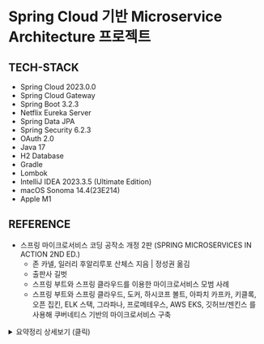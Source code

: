 # Spring Cloud 기반 Microservice Architecture 프로젝트

## TECH-STACK
- Spring Cloud 2023.0.0
- Spring Cloud Gateway
- Spring Boot 3.2.3
- Netflix Eureka Server
- Spring Data JPA
- Spring Security 6.2.3
- OAuth 2.0
- Java 17
- H2 Database
- Gradle
- Lombok
- IntelliJ IDEA 2023.3.5 (Ultimate Edition)
- macOS Sonoma 14.4(23E214) 
- Apple M1

## REFERENCE
- 스프링 마이크로서비스 코딩 공작소 개정 2판 (SPRING MICROSERVICES IN ACTION 2ND ED.)
  - 존 카넬, 일러리 후알리루포 산체스 지음 | 정성권 옮김
  - 출판사 길벗
  - 스프링 부트와 스프링 클라우드를 이용한 마이크로서비스 모범 사례
  - 스프링 부트와 스프링 클라우드, 도커, 하시코프 볼트, 아파치 카프카, 키클록, 오픈 집킨, ELK 스택, 그라파나, 프로메테우스, AWS EKS, 깃허브/젠킨스 를 사용해 쿠버네티스 기반의 마이크로서비스 구축
<details>
  <summary>요약정리 상세보기 (클릭)</summary>

### 제 1장. 스프링, 클라우드와 만나다.

- 모놀리식 아키텍처에서 모든 프로세스는 강하게 결합되어 하나의 서비스로 실행된다.
- 마이크로서비스는 하나의 특정 영역을 담당하는 매우 작은 기능 부분이다.
- 스프링 부트를 사용하면 두 유형의 아키텍처를 모두 구축할 수 있다.
- 모놀리식 아키텍처는 단순하고 가벼운 애플리케이션에 이상적이며 마이크로서비스 아키텍처는 일반적으로 복잡하고 진화하는 애플리케이션에 더 작합하다. 결과저그로 소프트웨어 아키텍처의 선택은 프로젝트의 규모, 기간, 요구 사항 등 다른 요소에 전적으로 좌우된다. 스프링 부트는 REST 기반/JSON 마이크로서비스 구축을 단순화한다. 그 목표는 몇 가지 애너테이션만으로도 마이크로서비스를 신속하게 구축할 수 있게 하는 것이다.
- 마이크로서비스를 작성하는 것은 쉽지만, 실제 환경에서 완전하게 운영하려면 사전에 추가로 고려할 사항이 많다. 즉, 핵심 개발 패턴, 라우팅 패턴, 클라이언트 회복성 패턴, 보안 패턴, 애플리케이션 지표 패턴, 빌드/배포 패턴을 비롯한 여러 종류의 마이크로서비스 개발 패턴을 고려해야 한다.
- 마이크로서비스 라우팅 패턴은 마이크로서비스를 사용하려는 클라이언트 애플리케이션이 서비스 위치와 서비스로 라우팅되는 방법을 다룬다.
- 서비스 인스턴스 문제가 서비스 소비자에게 연쇄적으로 전파되는 것을 방지하려면 클라이언트 회복성 패턴을 사용하라. 이 패턴에는 실패한 서비스에 대한 호출을 피할 수 있는 회로차단기 패턴, 서비스가 실패할 때 데이터를 조회하거나 특정 작업을 수행하는 대체 경로를 만드는 폴백 패턴, 가능한 모든 병목 및 장애 시나리오 지점을 해소하고 제거하는 클라이언트 부하 분산 패턴, 다른 서비스에 악영향을 미치는 성능 낮은 서비스에 호출을 방지하도록 서비스에 대한 동시 호출 수를 제한하는 벌크헤드 패턴이 포함된다.
- OAuth 2.0 은 가장 보편적인 사용자 인가 프로토콜이며 마이크로서비스를 보호할 수 있는 탁월한 선택이다.
- 빌드/배포 패턴을 사용하면 인프라스트럭처의 구성을 빌드/배포 프로세스에 바로 통합할 수 있어 자바 WAR 나 EAR 파일 같은 산출물을 이미 실행 중인 인프라스트럭처에 배포하지 않아도 된다.

### 제 2장. 스프링 클라우드와 함께 마이크로서비스 세계 탐험

- 스프링 클라우드는 넷플릭스와 하시코프와 같은 회사의 오픈 소스 기술 집합이다. 이 기술은 서비스의 설정과 구성을 단순화하기 위해 스프링 애너테이션으로 포장(Wrap) 한다.
- 클라우드 네이티브 애플리케이션은 컨테이너 같은 확장 가능한 컴포넌트로 구축되어 마이크로서비스로 배포되고, 지속적 전달 워크플로로 된 데브옵스 프로세스를 통해 가상 인프라스트럭처에서 관리된다.
- 데브옵스는 개발(Dev) 과 운영(Ops) 에 대한 약어다. 소프트웨어 개발자와 IT 운영자 간 의사 소통, 협업, 통합에 중점을 둔 소프트웨어 개발 방법론을 의미한다. 주요 목표는 소프트웨어 전달 및 인프라스트럭처 변경 과정을 저비용으로 자동화하는 것이다.
- 헤로쿠(Heroku) 에서 체계화된 12 팩터 애플리케이션 선언문은 클라우드 네이티 마이크로서비스를 구축할 때 구현해야 하는 모범 사례를 제공한다.
- 12 팩터 애플리케이션 선언문의 모범 사례에는 코드베이스, 의존성, 구성 정보, 백엔드 서비스, 빌드/릴리스 실행, 프로세스, 포트 바인딩, 동시성, 폐기 기능, 개발/운영 환경 일치, 로그, 관리 프로세스 주제가 포함되어 있다.
- Spring Initializer 를 사용하면 수많은 의존성 목록에서 원하는 의존성을 선택하면서 스프링 부트 프로젝트를 생성할 수 있다.
- 스프링 부트는 몇 가지 간단한 애너테이션만으로도 REST 기반 JSON 서비스를 구축할 수 있기 때문에 마이크로서비스를 구축하는 이상적 프레임워크다.

### 제 3장. 스프링 부트로 마이크로서비스 구축하기

- 마이크로서비스의 성공을 위해 아키텍트, 소프트웨어 개발자, 데브옵스 이 세 팀의 관점을 통합해야 한다.
- 마이크로서비스는 강력한 아키텍처 패러다임이지만 장단점이 있다. 모든 애플리케이션이 마이크로서비스 애플리케이션일 필요는 없다.
- 아키텍트 관점에서 마이크로 서비스는 작고 독립적이며 분산되어 있다. 마이크로서비스는 그 경계가 좁고 소규모 데이터를 관리해야 한다.
- 개발자 관점에서 마이크로서비스는 일반적으로 REST 스타일 디자인을 사용해서 구축되고 데이터를 주고받을 수 있는 페이로드로 JSON을 사용한다.
- 국제화의 주요 목표는 다양한 형식과 언어로 콘텐츠를 제공하는 애플리케이션을 개발하는 것이다.
- HATEOAS 는 애플리케이션 상태 엔진인 하이퍼미디어(Hypermedia As The Engine Of Application State) 의 줄임말이다. 스프링 HATEOAS 는 HATEOAS 원칙(주어진 리소스에 대한 관련 링크를 표시)을 따르는 API를 생성할 수 있는 작은 프로젝트다.
- 데브옵스 관점에서 마이크로서비스를 패키징, 배포, 모니터링하는 방법은 매우 중요하다. 스프링 부트를 사용하면 추가 모듈의 설치 없이 기본적으로 서비스를 실행 가능한 하나의 JAR 파일로 제공할 수 있다. 이렇게 생성된 JAR 파일에 포하묀 톰캣(Tomcat) 서버가 서비스를 호스팅한다.
- 스프링 부트 프레임워크에 포함된 스프링 엑추에이터는 서비스의 런타임 정보와 함께 서비스의 운영 상태 정보도 제공한다.

### 제 4장. 도커 (Docker)

- 컨테이너를 사용하면 개발자 컴퓨터부터 물리 또는 가상의 엔터프라이즈 서버까지 모든 환경에서 개발 중인 소프트웨어를 성공적으로 실행할 수 있다.
- 가상 머신(VM) 을 사용하면 다른 컴퓨터에서 다른 컴퓨터의 동작을 에뮬레이션할 수 있다. 이것은 물리 머신을 완전히 모방하는 하이퍼바이저에 기반을 두며 요구되는 양의 시스템 메모리, 프로세서 코어, 디스크 스토리지나 PCI 추가 기능 등 다른 리소스를 할당한다.
- 컨테이너는 격리되고 독립적인 환경에서 의존 요소와 애플리케이션을 포함해서 실행할 수 있는 운영 체제(OS) 가상화 방법 중 하나다.
- 컨테이너를 사용하면 실행 프로세스의 속도를 높이는 경량의 VM 을 만들어 일반 비용을 줄여 각 프로젝트의 비용을 절감할 수 있다.
- 도커는 리눅스 컨테이너를 기반으로 하는 인기 있는 오픈 소스 컨테이너 엔진으로, 2013년 dotCloud 설립자인 솔로몬 하익스가 개발했다.
- 도커는 도커 엔진, 클라이언트, 레지스트리, 이미지, 컨테이너, 볼륨, 네트워크라는 요소로 구성되어 있다.
- Dockerfile 은 도커 클라이언트가 이미지를 생성허고 준비하고자 호출하는 지시와 명령어가 포함된 단순한 텍스트 파일이다. 이 파일은 이미지 생성 과정을 자동ㅇ화한다. Dockerfile 에 사용된 명령은 리눅스 명령과 유사해서 이해하기 쉽다.
- 도커 컴포즈는 서비스를 그룹으로 정의하고 단일 단위로 함께 시작할 수 있게 해 주는 서비스 오케스트레이션 도구다.
- 도커 컴포즈는 도커 설치 과정의 일부로 설치된다.
- Dockerfile 메이븐 플러그인은 메이븐과 도커를 통합한다.

### 제 5장. 스프링 클라우드 컨피그 서버로 구성 관리

- 스프링 클라우드 구성 서버(컨피그 서버로 알려진) 를 사용하며 애플리케이션 프로퍼티 값을 환경별로 설정할 수 있다.
- 스프링은 서비스 시작할 때 프로파일을 사용하여 스프링 클라우드 컨피그 서비스에서 조회할 환경 프로퍼티들을 결정한다.
- 스프링 클라우드 컨피그 서비스는 파일 또는 깃, 볼트 기반의 애플리케이션 구성 저장소를 사용하여 애플리케이션 프로퍼티를 저장할 수 있다.
- 스프링 클라우드 컨피그 서비스는 대칭 및 비대칭 암호화를 사용하여 중요한 정보를 암호화할 수 있다.

### 제 6장. 서비스 디스커버리

- 서비스 디스커버리 패턴을 사용하여 서비스의 물리적 위치를 추상화한다.
- 유레카같은 서비스 디스커버리 엔진은 서비스 클라이언트에 영향을 주지 않고 해당 환경에서 서비스 인스턴스를 원활하게 추가하고 삭제할 수 있다.
- 클라이언트 측 로드 밸런싱을 사용하면 서비스 호출을 수행하는 클라이언트에서 서비스의 물리적 위치를 캐싱하여 더 높은 성능 및 회복성을 제공할 수 있다.
- 유레카는 스프링 클라우드와 함께 사용할 때 쉽게 구축하고 구성할 수 있는 넷플릭스 프로젝트다.
- 스프링 클라우드와 넷플릭스 유레카에서 서비스를 호출하는 데 다음 세 가지 다른 메커니즘을 사용할 수 있다.
  - 스프링 클라우드 Discovery Client
  - 스프링 클라우드 로드 밸런서를 지원하는 RestTemplate
  - 넷플릭스 Feign 클라이언트

### 7장. 나쁜 상황에 대비한 스프링 클라우드와 Resilience4j 를 사용한 회복성 패턴

- 마이크로서비스처럼 고도로 분산된 애플리케이션을 설계할 때는 클라이언트 회복성을 고려해야 한다.
- 서비스의 전면 장애는 쉽게 탐지하고 처리할 수 있다.
- 성능이 낮은 서비스 하나가 자원을 소진하는 연쇄 효과를 유발할 수 있다. 서비스가 작업을 완료할 때까지 기다리는 동안 호출하는 클라이언트의 스레드가 블로킹되기 때문이다.
- 세 가지 핵심 클라이언트 회복성 패턴은 회로 차단기 패턴, 폴백 패턴, 벌크헤드 패턴이다.
- 회로 차단기 패턴은 느리게 수행되고 저하된 시스템 호출을 제거해서 이러한 호출은 빨리 실패하고, 자원 소진을 막는다. 폴백 패턴은 원격 서비스 호출이 실패하거나 회로 차단기가 실패한경우에 대체 코드 경로를 정의할 수 있다.
- 벑크헤드 패턴은 원격 자원에 대한 호출을 자체 스레드 풀로 격리해서 원격 자원 호출을 서로 분리한다. 한 종류의 서비스 호출이 실패하면 이 실패 때문에 애플리케이션 컨테이너의 모든 자원이 소진되지 않도록 해야한다.
- 속도 제한기 패턴은 주어진 시간 동안 총 호출 수를 제한한다.
- Resilience4j 를 사룡하면 여러 패턴을 동시에 사용할 수 있다.
- 재시도 패턴은 서비스가 일시적으로 실패했을 때 시도하는 역할을 한다.
- 벌크헤드 패턴과 속도 제한기 패턴의 주요 차이점은 벌크헤드는 한 번에 동시 호출 수를 제한하는 역할을 한다.
- 스프링 클라우드와 Resilience4j 라이브러리는 회로 차단기, 폴백, 속도 제한기, 벌크헤드 패턴에 대한 구현을 제공한다.
- Resilience4j 라이브러리는 구성이 용이하며 전역, 클래스 및 스레드 풀 레벨로 설정할 수 있다.

### 8장. 스프링 클라우드 게이트웨이를 이용한 서비스 라우팅

- 스프링 클라우드를 사용하면 서비스 게이트웨이를 쉽게 구축할 수 있다.
- 스프링 클라우드 게이트웨이에는 서술자(predicate) 와 Filter Factories 가 내장되어 있다.
- 서술자는 주어진 조건 집합을 충족하는지 확인할 수 있는 객체다.
- 필터를 사용하면 들어오고 나가는 HTTP 요청과 응답을 수정할 수 있다.
- 스프링 클라우드 게이트웨이는 넷플릭스 유레카 서버와 통합되며, 유레카에 등록된 서비스를 자동으로 경로에 매핑할 수 있다.
- 스프링 클라우드 게이트웨이를 사용하면 필터로 사용자가 정의한 비즈니스 로직을 구현할 수 있다. 스프링 클라우드 게이트웨이를 사용하여 사전 및 사후 필터를 생성할 수 있다.

### 9장. 마이킄로 서비스 보안
- OAuth 2.0 은 웹 서비스 호출을 보호하기 위해 다양한 매커니즘을 제공하는 토큰 기반의 인가(권한 부여) 프레임워크다. 이러한 매커니즘을 그랜트(Grant) 라고 한다.
- OpenID Connect(OIDC) 는 OAuth 2.0 프레임워크에 기반을 둔 상위 계층으로, 애플리케이션(ID)에 로그인한 사용자에 대한 인증 및 프로파일 정보를 제공한다.
- 키클록은 마이크로서비스와 애플리케이션을 위한 오픈 소스 ID 및 액세스 관리 솔루션이다. 키클록의 주된 목표는 코딩이 거의 또는 전혀 없이 서비스와 애플리케이션을 쉽게 보호하는 것이다.
- 애플리케이션마다 키클록이라는 애플리케이션의 고유 이름과 시크릿 키가 있다.
- 각 서비스는 역할(Role)에 따라 수행될 행위를 정의해야 한다.
- 스프링 클라우드 시큐리티는 JSON Web Token(JWT) 명세를 지원한다. JWT 를 사용하면 사용자가 정의한 필드를 명세에 삽입할 수 있다.
- 마이크로서비스를 보호하려면 인증 및 권한 부여 이상이 필요하다.

</details>
